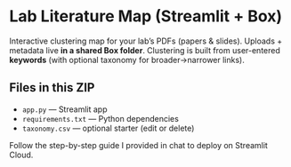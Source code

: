 # Lab Literature Map (Streamlit + Box)

Interactive clustering map for your lab’s PDFs (papers & slides).
Uploads + metadata live **in a shared Box folder**.
Clustering is built from user-entered **keywords** (with optional taxonomy for broader→narrower links).

## Files in this ZIP
- `app.py` — Streamlit app
- `requirements.txt` — Python dependencies
- `taxonomy.csv` — optional starter (edit or delete)

Follow the step-by-step guide I provided in chat to deploy on Streamlit Cloud.
